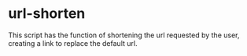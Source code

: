 # url-shorten
This script has the function of shortening the url requested by the user, creating a link to replace the default url.
